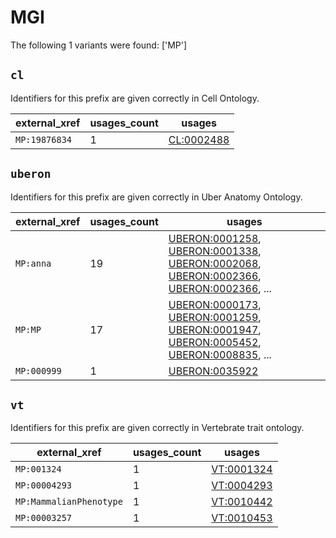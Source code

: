 # MGI

The following 1 variants were found: ['MP']

## `cl`

Identifiers for this prefix are given correctly in Cell Ontology.

| external_xref   |   usages_count | usages                                          |
|-----------------|----------------|-------------------------------------------------|
| `MP:19876834`   |              1 | [CL:0002488](https://bioregistry.io/CL:0002488) |

## `uberon`

Identifiers for this prefix are given correctly in Uber Anatomy Ontology.

| external_xref   |   usages_count | usages                                                                                                                                                                                                                                                                                           |
|-----------------|----------------|--------------------------------------------------------------------------------------------------------------------------------------------------------------------------------------------------------------------------------------------------------------------------------------------------|
| `MP:anna`       |             19 | [UBERON:0001258](https://bioregistry.io/UBERON:0001258), [UBERON:0001338](https://bioregistry.io/UBERON:0001338), [UBERON:0002068](https://bioregistry.io/UBERON:0002068), [UBERON:0002366](https://bioregistry.io/UBERON:0002366), [UBERON:0002366](https://bioregistry.io/UBERON:0002366), ... |
| `MP:MP`         |             17 | [UBERON:0000173](https://bioregistry.io/UBERON:0000173), [UBERON:0001259](https://bioregistry.io/UBERON:0001259), [UBERON:0001947](https://bioregistry.io/UBERON:0001947), [UBERON:0005452](https://bioregistry.io/UBERON:0005452), [UBERON:0008835](https://bioregistry.io/UBERON:0008835), ... |
| `MP:000999`     |              1 | [UBERON:0035922](https://bioregistry.io/UBERON:0035922)                                                                                                                                                                                                                                          |

## `vt`

Identifiers for this prefix are given correctly in Vertebrate trait ontology.

| external_xref           |   usages_count | usages                                          |
|-------------------------|----------------|-------------------------------------------------|
| `MP:001324`             |              1 | [VT:0001324](https://bioregistry.io/VT:0001324) |
| `MP:00004293`           |              1 | [VT:0004293](https://bioregistry.io/VT:0004293) |
| `MP:MammalianPhenotype` |              1 | [VT:0010442](https://bioregistry.io/VT:0010442) |
| `MP:00003257`           |              1 | [VT:0010453](https://bioregistry.io/VT:0010453) |

